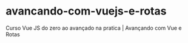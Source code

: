 # avancando-com-vuejs-e-rotas
Curso Vue JS do zero ao avançado na pratica | Avançando com Vue e Rotas
